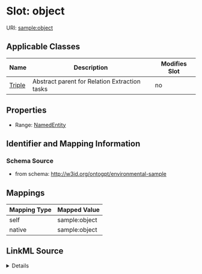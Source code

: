 

# Slot: object

URI: [sample:object](http://w3id.org/ontogpt/environmental-sample/object)



<!-- no inheritance hierarchy -->





## Applicable Classes

| Name | Description | Modifies Slot |
| --- | --- | --- |
| [Triple](Triple.md) | Abstract parent for Relation Extraction tasks |  no  |







## Properties

* Range: [NamedEntity](NamedEntity.md)





## Identifier and Mapping Information







### Schema Source


* from schema: http://w3id.org/ontogpt/environmental-sample




## Mappings

| Mapping Type | Mapped Value |
| ---  | ---  |
| self | sample:object |
| native | sample:object |




## LinkML Source

<details>
```yaml
name: object
from_schema: http://w3id.org/ontogpt/environmental-sample
rank: 1000
alias: object
owner: Triple
domain_of:
- Triple
range: NamedEntity

```
</details>